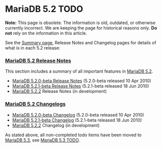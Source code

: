 
# MariaDB 5.2 TODO

**Note:** This page is obsolete. The information is old, outdated, or otherwise currently incorrect. We are keeping the page for historical reasons only. **Do not** rely on the information in this article.



See the [Summary page](../../../../../../../../release-notes/mariadb-community-server/old-releases/release-notes-mariadb-5-2-series/changes-improvements-in-mariadb-5-2.md), Release Notes and Changelog pages for details of what is in each 5.2 release:


### [MariaDB 5.2 Release Notes](../../../../../../../../server/reference/plugins/mariadb-audit-plugin/release-notes-mariadb-audit-plugin/README.md)


This section includes a summary of all important features in [MariaDB 5.2](../../../../../../../../release-notes/mariadb-community-server/old-releases/release-notes-mariadb-5-2-series/changes-improvements-in-mariadb-5-2.md).


* [MariaDB 5.2.0-beta Release Notes](../../../../../../../../release-notes/mariadb-community-server/old-releases/release-notes-mariadb-5-2-series/mariadb-520-release-notes.md) (5.2.0-beta released 10 Apr 2010)
* [MariaDB 5.2.1-beta Release Notes](../../../../../../../../release-notes/mariadb-community-server/old-releases/release-notes-mariadb-5-2-series/mariadb-521-release-notes.md) (5.2.1-beta released 18 Jun 2010)
* [MariaDB 5.2.2](../../../../../../../../release-notes/mariadb-community-server/old-releases/release-notes-mariadb-5-2-series/mariadb-522-release-notes.md) Release Notes (in development)


### [MariaDB 5.2 Changelogs](../../../../../../../../release-notes/connectors/odbc/changelogs/README.md)


* [MariaDB 5.2.0-beta Changelog](../../../../../../../../release-notes/changelogs/changelogs-mariadb-52-series/mariadb-520-changelog.md) (5.2.0-beta released 10 Apr 2010)
* [MariaDB 5.2.1-beta Changelog](../../../../../../../../release-notes/changelogs/changelogs-mariadb-52-series/mariadb-521-changelog.md) (5.2.1-beta released 18 Jun 2010)
* [MariaDB 5.2.2](../../../../../../../../release-notes/mariadb-community-server/old-releases/release-notes-mariadb-5-2-series/mariadb-522-release-notes.md) Changelog (in development)


As stated above, all non-completed todo items have been moved to [MariaDB 5.3](../../../../../../../../release-notes/mariadb-community-server/old-releases/release-notes-mariadb-5-3-series/changes-improvements-in-mariadb-5-3.md),
see [MariaDB 5.3 TODO](mariadb-53-todo-not.md).

